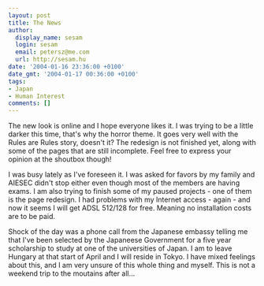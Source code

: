 ```yaml
---
layout: post
title: The News
author:
  display_name: sesam
  login: sesam
  email: petersz@me.com
  url: http://sesam.hu
date: '2004-01-16 23:36:00 +0100'
date_gmt: '2004-01-17 00:36:00 +0100'
tags:
- Japan
- Human Interest
comments: []
---
```


The new look is online and I hope everyone likes it. I was trying to be a little darker this time, that's why the horror theme. It goes very well with the Rules are Rules story, doesn't it? The redesign is not finished yet, along with some of the pages that are still incomplete. Feel free to express your opinion at the shoutbox though! 

I was busy lately as I've foreseen it. I was asked for favors by my family and AIESEC didn't stop either even though most of the members are having exams. I am also trying to finish some of my paused projects - one of them is the page redesign. I had problems with my Internet access - again - and now it seems I will get ADSL 512/128 for free. Meaning no installation costs are to be paid. 

Shock of the day was a phone call from the Japanese embassy telling me that I've been selected by the Japaneese Government for a five year scholarship to study at one of the universities of Japan. I am to leave Hungary at that start of April and I will reside in Tokyo. I have mixed feelings about this, and I am very unsure of this whole thing and myself. This is not a weekend trip to the moutains after all...
